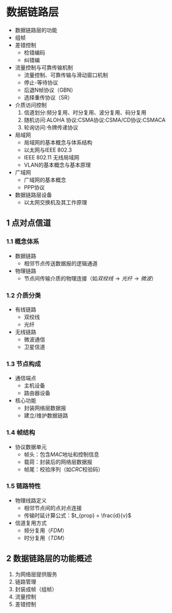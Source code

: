 # 数据链路层


- 数据链路层的功能
- 组帧
- 差错控制
	- 检错编码
	- 纠错编
- 流量控制与可靠传输机制
	- 流量控制、可靠传输与滑动窗口机制
	- 停止-等待协议
	- 后退N帧协议（GBN）
	- 选择重传协议（SR）
- 介质访问控制
	1. 信道划分:频分复用、时分复用、波分复用、码分复用
	2. 随机访问:ALOHA 协议:CSMA协议:CSMA/CD协议:CSMACA
	3. 轮询访问:令牌传递协议
- 局域网
	- 局域网的基本概念与体系结构
	- 以太网与IEEE 802.3
	- IEEE 802.11 无线局域网
	- VLAN的基本概念与基本原理
- 广域网
	- 广域网的基本概念
	- PPP协议
- 数据链路层设备
	- 以太网交换机及其工作原理




## 1 点对点信道

### 1.1 概念体系
- 数据链路
  - 相邻节点传送数据报的逻辑通道
- 物理链路
  - 节点间传输介质的物理连接（如$双绞线 \rightarrow 光纤 \rightarrow 微波$）

### 1.2 介质分类
- 有线链路
  - 双绞线
  - 光纤
- 无线链路
  - 微波通信
  - 卫星信道

### 1.3 节点构成
- 通信端点
  - 主机设备
  - 路由器设备
- 核心功能
  - 封装网络层数据报
  - 建立/维护数据链路

### 1.4 帧结构
- 协议数据单元
  - 帧头：包含$MAC$地址和控制信息
  - 载荷：封装后的网络层数据报
  - 帧尾：校验序列（如$CRC$校验码）

### 1.5 链路特性
- 物理线路定义
  - 相邻节点间的点对点连接
  - 传输时延计算公式：$t_{prop} = \frac{d}{v}$
- 信道复用方式
  - 频分复用（$FDM$）
  - 时分复用（$TDM$） 

## 2 数据链路层的功能概述

1. 为网络层提供服务
2. 链路管理
3. 封装成帧（组帧）
4. 流量控制
5. 差错控制